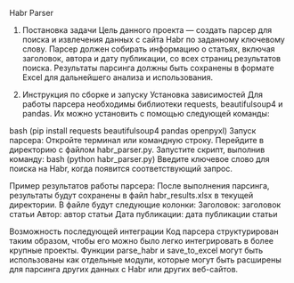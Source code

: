 Habr Parser
1) Постановка задачи
Цель данного проекта — создать парсер для поиска и извлечения данных с сайта Habr по заданному ключевому слову. Парсер должен собирать информацию о статьях, включая заголовок, автора и дату публикации, со всех страниц результатов поиска. Результаты парсинга должны быть сохранены в формате Excel для дальнейшего анализа и использования.

2) Инструкция по сборке и запуску
Установка зависимостей
Для работы парсера необходимы библиотеки requests, beautifulsoup4 и pandas. Их можно установить с помощью следующей команды:

bash (pip install requests beautifulsoup4 pandas openpyxl)
Запуск парсера:
Откройте терминал или командную строку.
Перейдите в директорию с файлом habr_parser.py.
Запустите скрипт, выполнив команду:
bash (python habr_parser.py)
Введите ключевое слово для поиска на Habr, когда появится соответствующий запрос.

Пример результатов работы парсера:
После выполнения парсинга, результаты будут сохранены в файл habr_results.xlsx в текущей директории. В файле будут следующие колонки:
Заголовок: заголовок статьи
Автор: автор статьи
Дата публикации: дата публикации статьи

Возможность последующей интеграции
Код парсера структурирован таким образом, чтобы его можно было легко интегрировать в более крупные проекты. Функции parse_habr и save_to_excel могут быть использованы как отдельные модули, которые могут быть расширены для парсинга других данных с Habr или других веб-сайтов.
